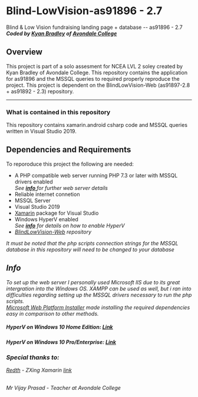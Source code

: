# Blind-LowVision-as91896 - 2.7
Blind &amp; Low Vision fundraising landing page + database -- as91896 - 2.7<br/>
***Coded by <a href="https://github.com/bradley-kyan" title="bradley-kyan Github">Kyan Bradley</a> of [Avondale College](https://www.avcol.school.nz/)***

## Overview ##
This project is part of a solo assesment for NCEA LVL 2 soley created by Kyan Bradley of Avondale College. This repository contains the application for as91896 and the MSSQL queries to required properly reproduce the project.
This project is dependent on the BlindLowVision-Web (as91897-2.8 + as91892 - 2.3) repository.
<hr>

### What is contained in this repository ###
This repository contains xamarin.android csharp code and MSSQL queries written in Visual Studio 2019.
## Dependencies and Requirements ##
To reporoduce this project the following are needed:
<ul><li>A PHP compatible web server running PHP 7.3 or later with MSSQL drivers enabled <br><i> See <a href="#info"><b>info </b></a> for further web server details</i>
<li>Reliable internet connetion
<li>MSSQL Server
<li>Visual Studio 2019
<li><a href="https://visualstudio.microsoft.com/xamarin/">Xamarin</a> package for Visual Studio
  <li>Windows HyperV enabled<br><i>See <a href="#info"><b>info</b></a> for details on how to enable HyperV
<li><a href="https://github.com/bradley-kyan/BlindLowVision-Web">BlindLowVision-Web</a> repository</ul>

*It must be noted that the php scripts connection strings for the MSSQL database in this repository will need to be changed to your database*

## Info ##
To set up the web server I personally used Microsoft IIS due to its great intergration into the Windows OS. XAMPP can be used as well, but i ran into difficulties regarding setting up the MSSQL drivers necessary to run the php scripts.<br>
[Microsoft Web Platform Installer](https://www.microsoft.com/web/downloads/platform.aspx) made installing the required dependencies easy in comparison to other methods.
##### HyperV on Windows 10 Home Edition: [Link](https://www.itechtics.com/enable-hyper-v-windows-10-home/) #####
##### HyperV on Windows 10 Pro/Enterprise: [Link](https://docs.microsoft.com/en-us/virtualization/hyper-v-on-windows/quick-start/enable-hyper-v) #####

### Special thanks to: ###
 [Redth](https://github.com/Redth) - ZXing Xamarin [link](https://github.com/Redth/ZXing.Net.Mobile)<br/><br/>
 
 Mr Vijay Prasad - Teacher at Avondale College<br>
